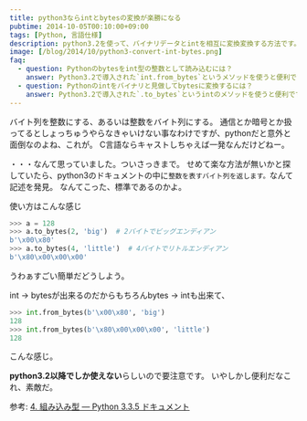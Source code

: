 ```yaml
---
title: python3ならintとbytesの変換が楽勝になる
pubtime: 2014-10-05T00:10:00+09:00
tags: [Python, 言語仕様]
description: python3.2を使って、バイナリデータとintを相互に変換変換する方法です。
image: [/blog/2014/10/python3-convert-int-bytes.png]
faq:
  - question: Pythonのbytesをint型の整数として読み込むには？
    answer: Python3.2で導入された`int.from_bytes`というメソッドを使うと便利です。
  - question: Pythonのintをバイナリと見做してbytesに変換するには？
    answer: Python3.2で導入された`.to_bytes`というintのメソッドを使うと便利です。
---
```


バイト列を整数にする、あるいは整数をバイト列にする。
通信とか暗号とか扱ってるとしょっちゅうやらなきゃいけない事なわけですが、pythonだと意外と面倒なのよね、これが。
C言語ならキャストしちゃえば一発なんだけどねー。

・・・なんて思っていました。ついさっきまで。
せめて楽な方法が無いかと探していたら、python3のドキュメントの中に`整数を表すバイト列を返します。`なんて記述を発見。
なんてこった、標準であるのかよ。

使い方はこんな感じ
``` python
>>> a = 128
>>> a.to_bytes(2, 'big')  # 2バイトでビッグエンディアン
b'\x00\x80'
>>> a.to_bytes(4, 'little')  # 4バイトでリトルエンディアン
b'\x80\x00\x00\x00'
```
うわぁすごい簡単だどうしよう。

int -&gt; bytesが出来るのだからもちろんbytes -&gt; intも出来て、
``` python
>>> int.from_bytes(b'\x00\x80', 'big')
128
>>> int.from_bytes(b'\x80\x00\x00\x00', 'little')
128
```
こんな感じ。

**python3.2以降でしか使えない**らしいので要注意です。
いやしかし便利だなこれ、素敵だ。

参考: [4. 組み込み型 &mdash; Python 3.3.5 ドキュメント](http://docs.python.jp/3.3/library/stdtypes.html#int.to_bytes)
